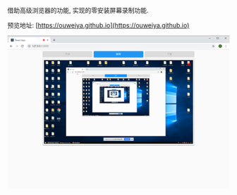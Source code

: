 借助高级浏览器的功能, 实现的零安装屏幕录制功能.

预览地址: [https://ouweiya.github.io](https://ouweiya.github.io)

![a.png](https://github.com/ouweiya/Web-recording-screen/blob/master/a.png)
